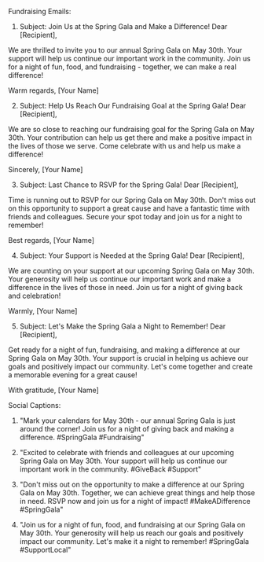Fundraising Emails:

1. Subject: Join Us at the Spring Gala and Make a Difference!
Dear [Recipient],

We are thrilled to invite you to our annual Spring Gala on May 30th. Your support will help us continue our important work in the community. Join us for a night of fun, food, and fundraising - together, we can make a real difference!

Warm regards,
[Your Name]

2. Subject: Help Us Reach Our Fundraising Goal at the Spring Gala!
Dear [Recipient],

We are so close to reaching our fundraising goal for the Spring Gala on May 30th. Your contribution can help us get there and make a positive impact in the lives of those we serve. Come celebrate with us and help us make a difference!

Sincerely,
[Your Name]

3. Subject: Last Chance to RSVP for the Spring Gala!
Dear [Recipient],

Time is running out to RSVP for our Spring Gala on May 30th. Don't miss out on this opportunity to support a great cause and have a fantastic time with friends and colleagues. Secure your spot today and join us for a night to remember!

Best regards,
[Your Name]

4. Subject: Your Support is Needed at the Spring Gala!
Dear [Recipient],

We are counting on your support at our upcoming Spring Gala on May 30th. Your generosity will help us continue our important work and make a difference in the lives of those in need. Join us for a night of giving back and celebration!

Warmly,
[Your Name]

5. Subject: Let's Make the Spring Gala a Night to Remember!
Dear [Recipient],

Get ready for a night of fun, fundraising, and making a difference at our Spring Gala on May 30th. Your support is crucial in helping us achieve our goals and positively impact our community. Let's come together and create a memorable evening for a great cause!

With gratitude,
[Your Name]

Social Captions:

1. "Mark your calendars for May 30th - our annual Spring Gala is just around the corner! Join us for a night of giving back and making a difference. #SpringGala #Fundraising"

2. "Excited to celebrate with friends and colleagues at our upcoming Spring Gala on May 30th. Your support will help us continue our important work in the community. #GiveBack #Support"

3. "Don't miss out on the opportunity to make a difference at our Spring Gala on May 30th. Together, we can achieve great things and help those in need. RSVP now and join us for a night of impact! #MakeADifference #SpringGala"

4. "Join us for a night of fun, food, and fundraising at our Spring Gala on May 30th. Your generosity will help us reach our goals and positively impact our community. Let's make it a night to remember! #SpringGala #SupportLocal"